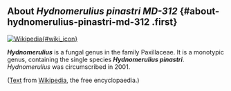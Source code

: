 About *Hydnomerulius pinastri MD-312* {#about-hydnomerulius-pinastri-md-312 .first}
-------------------------------------

[![Wikipedia](/img/wikipedia_logo_v2_en.png){#wiki_icon}](http://en.wikipedia.org/wiki/Hydnomerulius)

***Hydnomerulius*** is a fungal genus in the family Paxillaceae. It is a
monotypic genus, containing the single species ***Hydnomerulius
pinastri***. *Hydnomerulius* was circumscribed in 2001.

([Text](http://en.wikipedia.org/wiki/Hydnomerulius) from
[Wikipedia](http://en.wikipedia.org/), the free encyclopaedia.)
